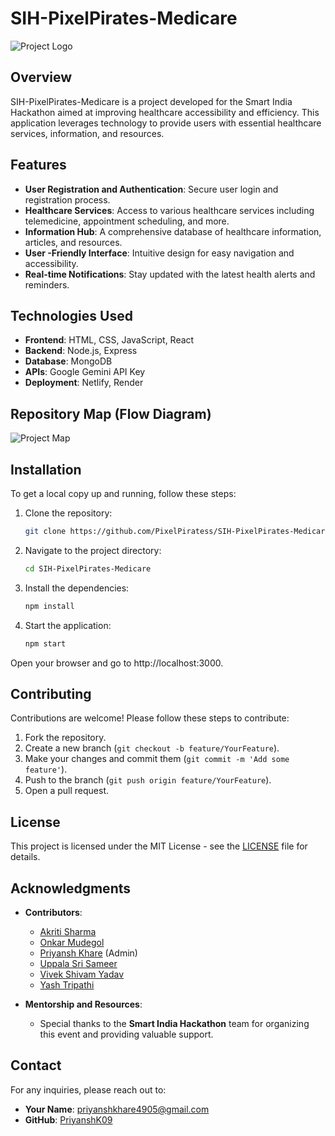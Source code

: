 # SIH-PixelPirates-Medicare

![Project Logo](https://github.com/PixelPiratess/SIH-PixelPirates-Medicare/blob/main/frontend/public/Medicare_Logo.svg)

## Overview

SIH-PixelPirates-Medicare is a project developed for the Smart India Hackathon aimed at improving healthcare accessibility and efficiency. This application leverages technology to provide users with essential healthcare services, information, and resources.

## Features

- **User  Registration and Authentication**: Secure user login and registration process.
- **Healthcare Services**: Access to various healthcare services including telemedicine, appointment scheduling, and more.
- **Information Hub**: A comprehensive database of healthcare information, articles, and resources.
- **User -Friendly Interface**: Intuitive design for easy navigation and accessibility.
- **Real-time Notifications**: Stay updated with the latest health alerts and reminders.

## Technologies Used

- **Frontend**: HTML, CSS, JavaScript, React
- **Backend**: Node.js, Express
- **Database**: MongoDB
- **APIs**: Google Gemini API Key
- **Deployment**: Netlify, Render

## Repository Map (Flow Diagram)
![Project Map](https://github.com/PixelPiratess/SIH-PixelPirates-Medicare/blob/main/Repo%20Map%20Medicare.png)

## Installation

To get a local copy up and running, follow these steps:

1. Clone the repository:
   ```bash
   git clone https://github.com/PixelPiratess/SIH-PixelPirates-Medicare.git
   ```

2. Navigate to the project directory:
   ```bash
   cd SIH-PixelPirates-Medicare
   ```

3. Install the dependencies:
   ```bash
   npm install
   ```

4. Start the application:
   ```bash
   npm start
   ```

Open your browser and go to http://localhost:3000.

## Contributing

Contributions are welcome! Please follow these steps to contribute:

1. Fork the repository.
2. Create a new branch (`git checkout -b feature/YourFeature`).
3. Make your changes and commit them (`git commit -m 'Add some feature'`).
4. Push to the branch (`git push origin feature/YourFeature`).
5. Open a pull request.

## License

This project is licensed under the MIT License - see the [LICENSE](LICENSE) file for details.

## Acknowledgments

- **Contributors**:
  - [Akriti Sharma](https://github.com/akriti-star)
  - [Onkar Mudegol](https://github.com/OnkarMudegol)
  - [Priyansh Khare](https://github.com/PriyanshK09) (Admin)
  - [Uppala Sri Sameer](https://github.com/UppalaSriSameer)
  - [Vivek Shivam Yadav](https://github.com/Vivek-Shivam-Yadav)
  - [Yash Tripathi](https://github.com/Yash926)

- **Mentorship and Resources**:
  - Special thanks to the **Smart India Hackathon** team for organizing this event and providing valuable support.

## Contact

For any inquiries, please reach out to:

- **Your Name**: [priyanshkhare4905@gmail.com](mailto:priyanshkhare4905@gmail.com)
- **GitHub**: [PriyanshK09](https://github.com/PriyanshK09)


